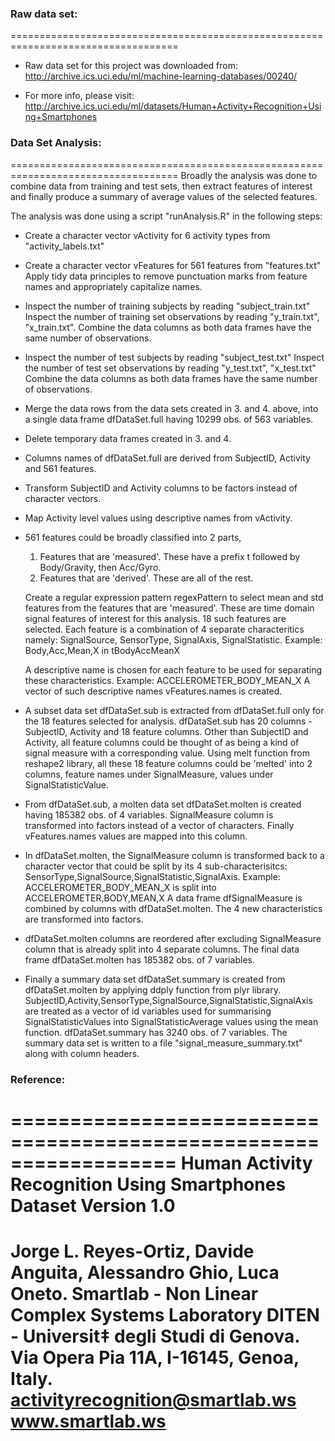 ### Raw data set:
===================================================================================
* Raw data set for this project was downloaded from:
    http://archive.ics.uci.edu/ml/machine-learning-databases/00240/

* For more info, please visit:
    http://archive.ics.uci.edu/ml/datasets/Human+Activity+Recognition+Using+Smartphones

### Data Set Analysis:
===================================================================================
Broadly the analysis was done to combine data from training and test sets, 
then extract features of interest and finally produce a summary of average values
of the selected features.

The analysis was done using a script "runAnalysis.R" in the following steps:

* Create a character vector vActivity for 6 activity types from "activity_labels.txt"

* Create a character vector vFeatures for 561 features from "features.txt"
    Apply tidy data principles to remove punctuation marks from feature names
    and appropriately capitalize names.

* Inspect the number of training subjects by reading "subject_train.txt"
    Inspect the number of training set observations 
    by reading "y_train.txt", "x_train.txt".
    Combine the data columns as both data frames have the same number of observations.
    
* Inspect the number of test subjects by reading "subject_test.txt"
    Inspect the number of test set observations by reading "y_test.txt", "x_test.txt"
    Combine the data columns as both data frames have the same number of observations.

* Merge the data rows from the data sets created in 3. and 4. above, into a single data
    frame dfDataSet.full having 10299 obs. of 563 variables.
    
* Delete temporary data frames created in 3. and 4.

* Columns names of dfDataSet.full are derived from SubjectID, Activity and 561 features.

* Transform SubjectID and Activity columns to be factors instead of character vectors.

* Map Activity level values using descriptive names from vActivity.

* 561 features could be broadly classified into 2 parts,
    1. Features that are 'measured'.
        These have a prefix t followed by Body/Gravity, then Acc/Gyro.
    2. Features that are 'derived'. These are all of the rest. 
    
    Create a regular expression pattern regexPattern to select mean and std features
    from the features that are 'measured'. These are time domain signal features of 
    interest for this analysis. 18 such features are selected.
    Each feature is a combination of 4 separate characteritics namely:
    SignalSource, SensorType, SignalAxis, SignalStatistic.
    Example: Body,Acc,Mean,X in tBodyAccMeanX
    
    A descriptive name is chosen for each feature to be used for separating these
    characteristics. Example: ACCELEROMETER_BODY_MEAN_X
    A vector of such descriptive names vFeatures.names is created.
    
* A subset data set dfDataSet.sub is extracted from dfDataSet.full
    only for the 18 features selected for analysis.
    dfDataSet.sub has 20 columns - SubjectID, Activity and 18 feature columns.
    Other than SubjectID and Activity, all feature columns could be thought of as
    being a kind of signal measure with a corresponding value. Using melt
    function from reshape2 library, all these 18 feature columns could be 'melted'
    into 2 columns, feature names under SignalMeasure, values under SignalStatisticValue.
    
* From dfDataSet.sub, a molten data set dfDataSet.molten is created having
    185382 obs. of 4 variables. SignalMeasure column is transformed into factors instead
    of a vector of characters. Finally vFeatures.names values are mapped into this column.
    
* In dfDataSet.molten, the SignalMeasure column is transformed back to a character vector
    that could be split by its 4 sub-characterisitcs:
    SensorType,SignalSource,SignalStatistic,SignalAxis.
    Example: ACCELEROMETER_BODY_MEAN_X is split into ACCELEROMETER,BODY,MEAN,X
    A data frame dfSignalMeasure is combined by columns with dfDataSet.molten.
    The 4 new characteristics are transformed into factors.
    
* dfDataSet.molten columns are reordered after excluding SignalMeasure column that is
    already split into 4 separate columns. The final data frame dfDataSet.molten has
    185382 obs. of 7 variables.
    
* Finally a summary data set dfDataSet.summary is created from dfDataSet.molten by
    applying ddply function from plyr library.
    SubjectID,Activity,SensorType,SignalSource,SignalStatistic,SignalAxis are
    treated as a vector of id variables used for summarising SignalStatisticValues
    into SignalStatisticAverage values using the mean function.
    dfDataSet.summary has 3240 obs. of 7 variables.
    The summary data set is written to a file "signal_measure_summary.txt" along with
    column headers.
    
    

### Reference:
==================================================================
Human Activity Recognition Using Smartphones Dataset
Version 1.0
==================================================================
Jorge L. Reyes-Ortiz, Davide Anguita, Alessandro Ghio, Luca Oneto.
Smartlab - Non Linear Complex Systems Laboratory
DITEN - Universit‡ degli Studi di Genova.
Via Opera Pia 11A, I-16145, Genoa, Italy.
activityrecognition@smartlab.ws
www.smartlab.ws
==================================================================
